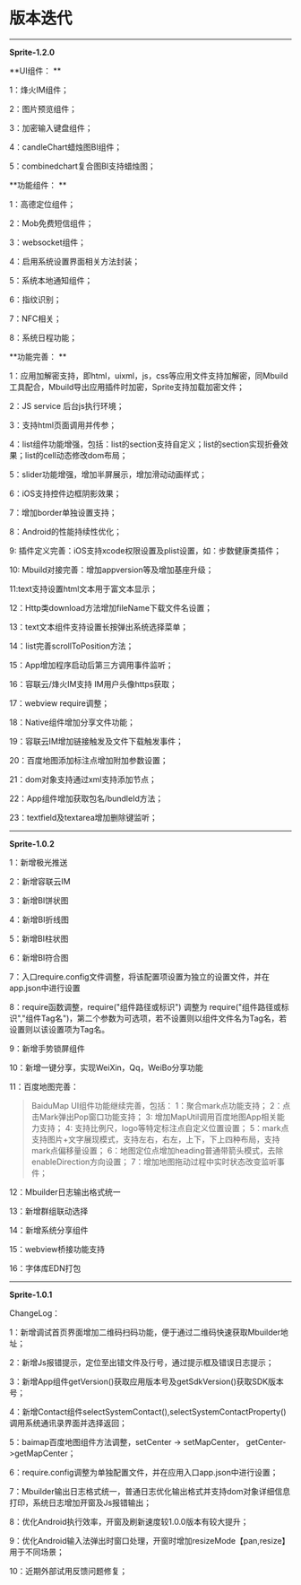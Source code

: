 # 版本迭代


----------

**Sprite-1.2.0**  
 
**UI组件：  ** 

1：烽火IM组件；   

2：图片预览组件；   

3：加密输入键盘组件；   

4：candleChart蜡烛图BI组件；   

5：combinedchart复合图BI支持蜡烛图；   


**功能组件：   **

1：高德定位组件；   

2：Mob免费短信组件；   

3：websocket组件；   

4：启用系统设置界面相关方法封装；   

5：系统本地通知组件；   

6：指纹识别；   

7：NFC相关；   

8：系统日程功能； 

**功能完善： **  

1：应用加解密支持，即html，uixml，js，css等应用文件支持加解密，同Mbuild工具配合，Mbuild导出应用插件时加密，Sprite支持加载加密文件；   

2：JS service 后台js执行环境；   

3：支持html页面调用并传参；   

4：list组件功能增强，包括：list的section支持自定义；list的section实现折叠效果；list的cell动态修改dom布局；   

5：slider功能增强，增加半屏展示，增加滑动动画样式；   

6：iOS支持控件边框阴影效果；   

7：增加border单独设置支持；   

8：Android的性能持续性优化；   

9: 插件定义完善：iOS支持xcode权限设置及plist设置，如：步数健康类插件；   

10: Mbuild对接完善：增加appversion等及增加基座升级；   

11:text支持设置html文本用于富文本显示；   

12：Http类download方法增加fileName下载文件名设置；  
 
13：text文本组件支持设置长按弹出系统选择菜单；   

14：list完善scrollToPosition方法；   

15：App增加程序启动后第三方调用事件监听；   

16：容联云/烽火IM支持 IM用户头像https获取；   

17：webview require调整；   

18：Native组件增加分享文件功能；   

19：容联云IM增加链接触发及文件下载触发事件；   

20：百度地图添加标注点增加附加参数设置；   

21：dom对象支持通过xml支持添加节点；   

22：App组件增加获取包名/bundleId方法；   

23：textfield及textarea增加删除键监听；    



----------

**Sprite-1.0.2**  

1：新增极光推送

2：新增容联云IM

3：新增BI饼状图

4：新增BI折线图

5：新增BI柱状图

6：新增BI符合图

7：入口require.config文件调整，将该配置项设置为独立的设置文件，并在app.json中进行设置

8：require函数调整，require("组件路径或标识") 调整为 require("组件路径或标识","组件Tag名")，第二个参数为可选项，若不设置则以组件文件名为Tag名，若设置则以该设置项为Tag名。

9：新增手势锁屏组件

10：新增一键分享，实现WeiXin，Qq，WeiBo分享功能

11：百度地图完善：
> BaiduMap UI组件功能继续完善，包括：
>1：聚合mark点功能支持；
>2：点击Mark弹出Pop窗口功能支持；
>3: 增加MapUtil调用百度地图App相关能力支持；
>4: 支持比例尺，logo等特定标注点自定义位置设置；
>5：mark点支持图片+文字展现模式，支持左右，右左，上下，下上四种布局，支持mark点偏移量设置；
>6：地图定位点增加heading普通带箭头模式，去除enableDirection方向设置；
>7：增加地图拖动过程中实时状态改变监听事件； 

12：Mbuilder日志输出格式统一

13：新增群组联动选择

14：新增系统分享组件

15：webview桥接功能支持

16：字体库EDN打包

----------

**Sprite-1.0.1**  

ChangeLog： 

1：新增调试首页界面增加二维码扫码功能，便于通过二维码快速获取Mbuilder地址； 

2：新增Js报错提示，定位至出错文件及行号，通过提示框及错误日志提示； 

3：新增App组件getVersion()获取应用版本号及getSdkVersion()获取SDK版本号； 

4：新增Contact组件selectSystemContact(),selectSystemContactProperty()调用系统通讯录界面并选择返回； 

5：baimap百度地图组件方法调整，setCenter -> setMapCenter， getCenter->getMapCenter； 

6：require.config调整为单独配置文件，并在应用入口app.json中进行设置； 

7：Mbuilder输出日志格式统一，普通日志优化输出格式并支持dom对象详细信息打印，系统日志增加开窗及Js报错输出； 

8：优化Android执行效率，开窗及刷新速度较1.0.0版本有较大提升； 

9：优化Android输入法弹出时窗口处理，开窗时增加resizeMode【pan,resize】用于不同场景； 

10：近期外部试用反馈问题修复；




 


